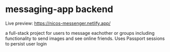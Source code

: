 # messaging-app backend
Live preview: https://nicos-messenger.netlify.app/

a full-stack project for users to message eachother or groups including functionality to send images and see online friends.
Uses Passport sessions to persist user login
